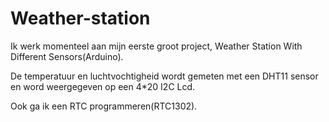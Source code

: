 # Weather-station

Ik werk momenteel aan mijn eerste groot project, 
Weather Station With Different Sensors(Arduino).

De temperatuur en luchtvochtigheid wordt gemeten met een DHT11 sensor
en word weergegeven op een 4*20 I2C Lcd.

Ook ga ik een RTC programmeren(RTC1302).

